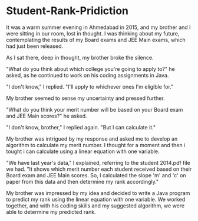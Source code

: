 # Student-Rank-Pridiction

It was a warm summer evening in Ahmedabad in 2015, and my brother and I were sitting in our room, lost in thought. I was thinking about my future, contemplating the results of my Board exams and JEE Main exams, which had just been released.

As I sat there, deep in thought, my brother broke the silence.

"What do you think about which college you're going to apply to?" he asked, as he continued to work on his coding assignments in Java.

"I don't know," I replied. "I'll apply to whichever ones I'm eligible for."

My brother seemed to sense my uncertainty and pressed further.

"What do you think your merit number will be based on your Board exam and JEE Main scores?" he asked.

"I don't know, brother," I replied again. "But I can calculate it."

My brother was intrigued by my response and asked me to develop an algorithm to calculate my merit number. I thought for a moment and then i tought i can calculate using a linear equation with one variable.

"We have last year's data," I explained, referring to the student 2014.pdf file we had. "It shows which merit number each student received based on their Board exam and JEE Main scores. So, I  calculated the slope 'm' and 'c' on paper from this data and then determine my rank accordingly."

My brother was impressed by my idea and decided to write a Java program to predict my rank using the linear equation with one variable. We worked together, and with his coding skills and my suggested algorithm, we were able to determine my predicted rank.
